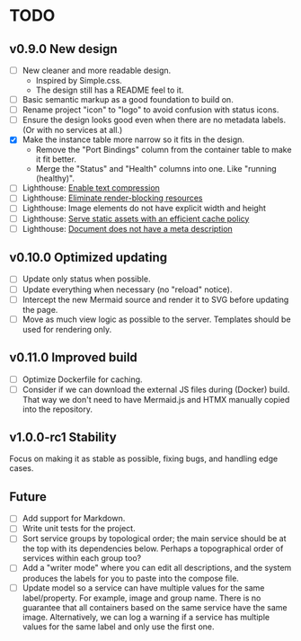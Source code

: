 # TODO

## v0.9.0 New design

- [ ] New cleaner and more readable design.
  - Inspired by Simple.css.
  - The design still has a README feel to it.
- [ ] Basic semantic markup as a good foundation to build on.
- [ ] Rename project "icon" to "logo" to avoid confusion with status icons.
- [ ] Ensure the design looks good even when there are no metadata labels. (Or with no services at all.)
- [x] Make the instance table more narrow so it fits in the design.
  - Remove the "Port Bindings" column from the container table to make it fit better.
  - Merge the "Status" and "Health" columns into one. Like "running (healthy)".
- [ ] Lighthouse: [Enable text compression](https://developer.chrome.com/docs/lighthouse/performance/uses-text-compression/)
- [ ] Lighthouse: [Eliminate render-blocking resources](https://developer.chrome.com/docs/lighthouse/performance/render-blocking-resources/)
- [ ] Lighthouse: Image elements do not have explicit width and height
- [ ] Lighthouse: [Serve static assets with an efficient cache policy](https://developer.chrome.com/docs/lighthouse/performance/uses-long-cache-ttl/)
- [ ] Lighthouse: [Document does not have a meta description](https://developer.chrome.com/docs/lighthouse/seo/meta-description/)

## v0.10.0 Optimized updating

- [ ] Update only status when possible.
- [ ] Update everything when necessary (no "reload" notice).
- [ ] Intercept the new Mermaid source and render it to SVG before updating the page. 
- [ ] Move as much view logic as possible to the server. Templates should be used for rendering only.

## v0.11.0 Improved build

- [ ] Optimize Dockerfile for caching.
- [ ] Consider if we can download the external JS files during (Docker) build.
  That way we don't need to have Mermaid.js and HTMX manually copied into the repository.

## v1.0.0-rc1 Stability

Focus on making it as stable as possible, fixing bugs, and handling edge cases.

## Future

- [ ] Add support for Markdown.
- [ ] Write unit tests for the project.
- [ ] Sort service groups by topological order; the main service should be at the top with its dependencies below.
      Perhaps a topographical order of services within each group too?
- [ ] Add a "writer mode" where you can edit all descriptions, and the system produces the labels for you to paste into the compose file.
- [ ] Update model so a service can have multiple values for the same label/property.
  For example, image and group name.
  There is no guarantee that all containers based on the same service have the same image.
  Alternatively, we can log a warning if a service has multiple values for the same label and only use the first one.
